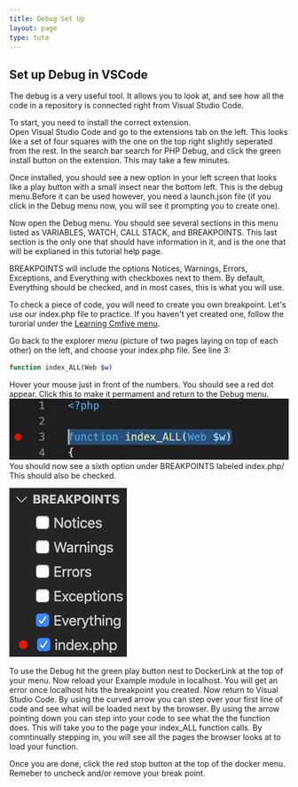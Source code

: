 ```yaml
---
title: Debug Set Up
layout: page
type: tute
---
```


## Set up Debug in VSCode

The debug is a very useful tool. It allows you to look at, and see how all the code in a repository is connected right from Visual Studio Code.

To start, you need to install the correct extension.<br>
Open Visual Studio Code and go to the extensions tab on the left. This looks like a set of four squares with the one on the top right slightly seperated from the rest. In the search bar search for PHP Debug, and click the green install button on the extension. This may take a few minutes.

Once installed, you should see a new option in your left screen that looks like a play button with a small insect near the bottom left. This is the debug menu.Before it can be used however, you need a launch.json file (if you click in the Debug menu now, you will see it prompting you to create one).



Now open the Debug menu. You should see several sections in this menu listed as VARIABLES, WATCH, CALL STACK, and BREAKPOINTS. This last section is the only one that should have information in it, and is the one that will be explianed in this tutorial help page.

BREAKPOINTS will include the options Notices, Warnings, Errors, Exceptions, and Everything with checkboxes next to them. By default, Everything should be checked, and in most cases, this is what you will use.

To check a piece of code, you will need to create you own breakpoint. Let's use our index.php file to practice. If you haven't yet created one, follow the turorial under the [Learning Cmfive menu](tutorials/anatomy_module/introduction).

Go back to the explorer menu (picture of two pages laying on top of each other) on the left, and choose your index.php file. See line 3:
```php
function index_ALL(Web $w)
```
Hover your mouse just in front of the numbers. You should see a red dot appear. Click this to make it permament and return to the Debug menu.<br>
![index.php breakpoint](/assets/images/creating_breakpoint.png)
You should now see a sixth option under BREAKPOINTS labeled index.php/ This should also be checked. 

![BREAKPOINTS menu](/assets/images/index.php_breakpoint.png)

To use the Debug hit the green play button nest to DockerLink at the top of your menu. Now reload your Example module in localhost. You will get an error once localhost hits the breakpoint you created. Now return to Visual Studio Code. By using the curved arrow you can step over your first line of code and see what will be loaded next by the browser. By using the arrow pointing down you can step into your code to see what the the function does. This will take you to the page your index_ALL function calls. By comntinually stepping in, you will see all the pages the browser looks at to load your function.

Once you are done, click the red stop button at the top of the docker menu. Remeber to uncheck and/or remove your break point.